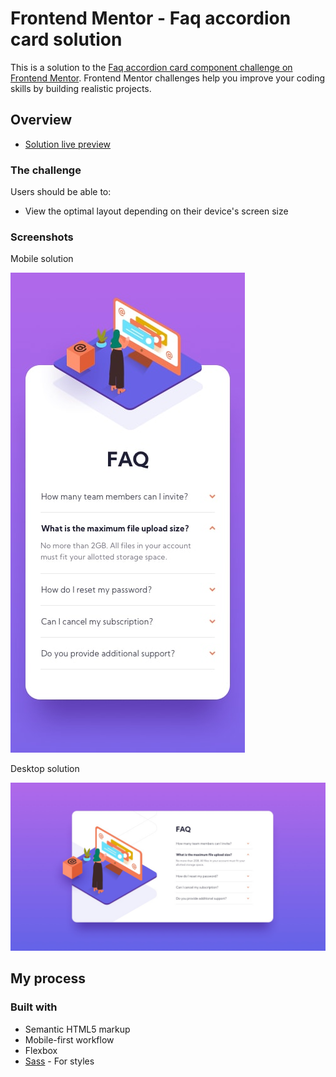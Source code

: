 # Frontend Mentor - Faq accordion card solution

This is a solution to the [Faq accordion card component challenge on Frontend Mentor](https://www.frontendmentor.io/challenges/faq-accordion-card-XlyjD0Oam). Frontend Mentor challenges help you improve your coding skills by building realistic projects. 

## Overview

  - [Solution live preview](https://ezequielcinalli.github.io/frontendmentor-challenges/faq-accordion-card-main/)

### The challenge

Users should be able to:

- View the optimal layout depending on their device's screen size

### Screenshots

Mobile solution

![](./design/mobile-design.jpg)

Desktop solution

![](./design/desktop-design.jpg)

## My process

### Built with

- Semantic HTML5 markup
- Mobile-first workflow
- Flexbox
- [Sass](https://sass-lang.com) - For styles